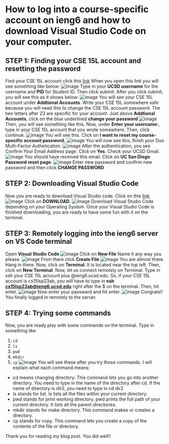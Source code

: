 # How to log into a course-specific account on ieng6 and how to download Visual Studio Code on your computer.
## STEP 1: Finding your CSE 15L account and resetting the password
Find your CSE 15L account
click this [link](https://sdacs.ucsd.edu/~icc/index.php)
When you open this link you will see something like below:
![image](https://user-images.githubusercontent.com/130010181/230690405-c8a8ad41-1453-47b6-bc6a-5fa82aeb8ef4.png)
Type in your **UCSD username** for the username and **PID** for Student ID.
Then click submit.
After you click submit, you will see this as it shows below:
![image](https://user-images.githubusercontent.com/130010181/230690454-63976511-7844-423c-9542-c18d88874d5d.png)
You will see your CSE 15L account under **Addtional Accounts**. Write your CSE 15L somewhere safe because you will need this to change the CSE 15L account password.
The two letters after 23 are specific for your account.
Just above **Addtional Accounts**, click on the blue underlined **change your password**
![image](https://user-images.githubusercontent.com/130010181/230691276-bcc1b394-f19b-4370-abfe-af10c36fa408.png)
Then, you will see something like this.
Now, under **Enter your username:**, type in your CSE 15L account that you wrote somewhere. Then, click continue.
![image](https://user-images.githubusercontent.com/130010181/230691396-e23ff64c-1d29-4473-9dd3-6ca7b417bc6c.png)
You will see this. Click on **I want to reset my course-specific account password.**
![image](https://user-images.githubusercontent.com/130010181/230691470-3e699877-82a3-43d1-b1c0-b7de09d00f11.png)
You will now see this, finish your Duo Multi-Factor Authetication.
![image](https://user-images.githubusercontent.com/130010181/230691541-742e5122-8d0f-4d3a-8822-1f3b07af5a7d.png)
After the authentication, you see Confirm Your Email Address page.
Click on **Yes**.
Check your UCSD Gmail. 
![image](https://user-images.githubusercontent.com/130010181/230691611-040c3ba3-ace0-4385-b909-3fcd8b0e657b.png)
You should have received this email.
Click on **UC San Diego Password reset page**.
![image](https://user-images.githubusercontent.com/130010181/230691678-0421d7f0-ffe1-4b0f-8834-78b754dbbbf6.png)
Enter new password and confirm new password and then click **CHANGE PASSWORD**
## STEP 2: Downloading Visual Studio Code
Now you are ready to download Visual Studio code.
Click on this [link](https://code.visualstudio.com/)
![image](https://user-images.githubusercontent.com/130010181/230691873-b1333877-1613-4596-86ce-cd894db55b0a.png)
Click on **DOWNLOAD**.
![image](https://user-images.githubusercontent.com/130010181/230691901-51459cec-4a8c-47e1-9ec4-b72cb221d339.png)
Download Visual Studio Code depending on your Operating System.
Once your Visual Studio Code is finished downloading, you are ready to have some fun with it on the terminal.
## STEP 3: Remotely logging into the ieng6 server on VS Code terminal
Open **Visual Studio Code**
![image](https://user-images.githubusercontent.com/130010181/230692027-53aae710-1418-4db7-a599-c5b9bdbc3262.png)
Click on **New File**
Name it any way you please.
![image](https://user-images.githubusercontent.com/130010181/230692203-ecc2b0d5-5323-4356-9bea-7bbb9276b1ca.png)
From there click **Create File**
![image](https://user-images.githubusercontent.com/130010181/230692290-6c289b20-3deb-4821-9df0-efec6d0ba2fa.png)
You are almost there. Hang in there. Now, click on **Terminal**. It is located near the top left. Then, click on **New Terminal**.
Now, let us connect remotely on Terminal. Type in ssh your CSE 15L account plus @ieng6.ucsd.edu. So, if your CSE 15L account is cs15lsp23ab, you will have to type in **ssh cs15lsp23ab@ieng6.ucsd.edu** right after the $ on the terminal. Then, hit enter.
![image](https://user-images.githubusercontent.com/130010181/230693665-ecd181ec-6a97-4176-96ab-aa0dc5d69322.png)
Now enter your password and hit enter.
![image](https://user-images.githubusercontent.com/130010181/230693717-a6bc20c4-b185-440e-a75e-7a90c079a798.png)
Congrats!! You finally logged in remotely to the server.
## STEP 4: Trying some commands
Now, you are ready play with some commands on the terminal.
Type in something like
1. `cd`
2. `ls`
3. `pwd`
4. `mkdir`
5. `cp`
![image](https://user-images.githubusercontent.com/130010181/230694105-d34b1ec3-ad46-4e00-b825-00c9411c2ddb.png)
You will see these after you try those commands.
I will explain what each command means:
* cd means changing directory. This command lets you go into another directory. You need to type in the name of the directory after cd. If the name of directory is dir2, you need to type in cd dir2
* ls stands for list. ls lists all the files within your current directory.
* pwd stands for print working directory. pwd prints the full path of your current directory. It lists all the parent directories.
* mkdir stands for make directory. This command makes or creates a directory.
* cp stands for copy. This command lets you create a copy of the contents of the file or directory.

Thank you for reading my blog post. You did well!!




